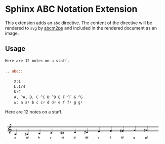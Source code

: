 # Sphinx ABC Notation Extension

This extension adds an `abc` directive. The content of the directive will be
rendered to `svg` by [abcm2ps](https://github.com/leesavide/abcm2ps) and
included in the rendered document as an image.

## Usage

```rst
Here are 12 notes on a staff.

.. abc::

    X:1
    L:1/4
    K:C
    A, ^A, B, C ^C D ^D E F ^F G ^G
    w: a a♯ b c c♯ d d♯ e f f♯ g g♯
```

Here are 12 notes on a staff.

![](example.svg)
